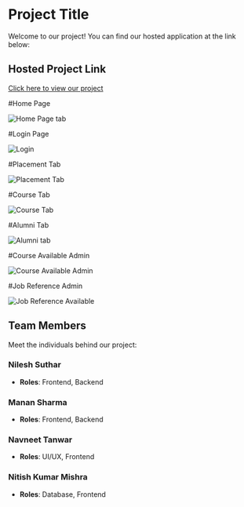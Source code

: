 # Project Title

Welcome to our project! You can find our hosted application at the link below:

## Hosted Project Link

[Click here to view our project](https://nilesh179.github.io/AlumniManagementSystem/index.html)



#Home Page

![Home Page tab](https://github.com/Nilesh179/AlumniManagementSystem/assets/72192808/4fc3e4e9-f637-459a-9e77-fdd93cbc6638)

#Login Page

![Login](https://github.com/Nilesh179/AlumniManagementSystem/assets/72192808/9090ae98-b78e-41aa-b8f5-1451968ea53a)

#Placement Tab

![Placement Tab](https://github.com/Nilesh179/AlumniManagementSystem/assets/72192808/e6a12cd6-1669-413f-be2a-b4e9afce3d0f)

#Course Tab

![Course Tab](https://github.com/Nilesh179/AlumniManagementSystem/assets/72192808/51efabef-7e88-4b2f-b5a0-87ee7cc99c04)

#Alumni Tab

![Alumni tab](https://github.com/Nilesh179/AlumniManagementSystem/assets/72192808/aae3262e-e22f-47e8-83e2-49d298dc43fb)

#Course Available Admin

![Course Available Admin](https://github.com/Nilesh179/AlumniManagementSystem/assets/72192808/11a2905c-beb7-4749-9686-0bb562212560)

#Job Reference Admin

![Job Reference Available](https://github.com/Nilesh179/AlumniManagementSystem/assets/72192808/e1394cca-0343-44ef-87e6-55d41e8b1c79)



## Team Members

Meet the individuals behind our project:

### Nilesh Suthar
- **Roles**: Frontend, Backend

### Manan Sharma
- **Roles**: Frontend, Backend

### Navneet Tanwar
- **Roles**: UI/UX, Frontend

### Nitish Kumar Mishra
- **Roles**: Database, Frontend


